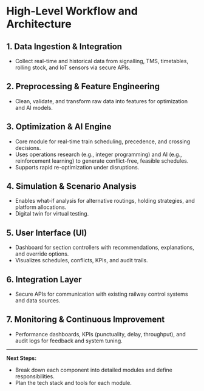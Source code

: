 # High-Level Workflow and Architecture

## 1. Data Ingestion & Integration
- Collect real-time and historical data from signalling, TMS, timetables, rolling stock, and IoT sensors via secure APIs.

## 2. Preprocessing & Feature Engineering
- Clean, validate, and transform raw data into features for optimization and AI models.

## 3. Optimization & AI Engine
- Core module for real-time train scheduling, precedence, and crossing decisions.
- Uses operations research (e.g., integer programming) and AI (e.g., reinforcement learning) to generate conflict-free, feasible schedules.
- Supports rapid re-optimization under disruptions.

## 4. Simulation & Scenario Analysis
- Enables what-if analysis for alternative routings, holding strategies, and platform allocations.
- Digital twin for virtual testing.

## 5. User Interface (UI)
- Dashboard for section controllers with recommendations, explanations, and override options.
- Visualizes schedules, conflicts, KPIs, and audit trails.

## 6. Integration Layer
- Secure APIs for communication with existing railway control systems and data sources.

## 7. Monitoring & Continuous Improvement
- Performance dashboards, KPIs (punctuality, delay, throughput), and audit logs for feedback and system tuning.

---

**Next Steps:**
- Break down each component into detailed modules and define responsibilities.
- Plan the tech stack and tools for each module.
